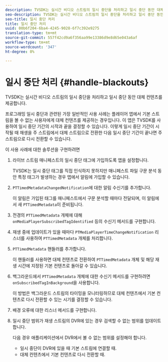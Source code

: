 ```yaml
---
description: TVSDK는 실시간 비디오 스트림의 일시 중단을 처리하고 일시 중단 동안 대체 컨텐츠를 제공합니다.
seo-description: TVSDK는 실시간 비디오 스트림의 일시 중단을 처리하고 일시 중단 동안 대체 컨텐츠를 제공합니다.
seo-title: 일시 중단 처리
title: 일시 중단 처리
uuid: 00b6f204-6ba4-4245-9028-6f7c392e9275
translation-type: tm+mt
source-git-commit: 557f42cd9a6f356aa99e13386d9e8d65e043a6af
workflow-type: tm+mt
source-wordcount: '347'
ht-degree: 0%

---
```



# 일시 중단 처리 {#handle-blackouts}

TVSDK는 실시간 비디오 스트림의 일시 중단을 처리하고 일시 중단 동안 대체 컨텐츠를 제공합니다.

프로그래밍 일시 중단과 관련된 가장 일반적인 사용 사례는 플레이어 앱에서 기본 스트림을 볼 수 없는 사용자에게 대체 컨텐츠를 제공하는 경우입니다. 이 앱은 TVSDK를 사용하여 일시 중단 기간의 시작과 끝을 결정할 수 있습니다. 이렇게 일시 중단 기간이 시작될 때 재생을 주 스트림에서 대체 스트림으로 전환한 다음 일시 중단 기간이 끝나면 주 스트림으로 다시 전환할 수 있습니다.

이 사용 사례에 대한 솔루션을 구현하려면

1. 라이브 스트림 매니페스트의 일시 중단 태그에 가입하도록 앱을 설정합니다.

   TVSDK는 일시 중단 태그를 직접 인식하지 못하지만 매니페스트 파일 구문 분석 동안 특정 태그가 발생하는 경우 앱에서 알림에 가입할 수 있습니다.
1. `PTTimedMetadataChangedNotification`에 대한 알림 수신기를 추가합니다.

   이 알림은 가입된 태그를 매니페스트에서 구문 분석할 때마다 전달되며, 이 알림에서 새 `PTTimedMetadata`이 준비됩니다.

1. 전경의 `PTTimedMetadata` 개체에 대해 `onMediaPlayerSubscribedTagIdentified` 등의 수신기 메서드를 구현합니다.

1. 재생 중에 업데이트가 있을 때마다 `PTMediaPlayerTimeChangeNotification` 리스너를 사용하여 `PTTimedMetadata` 개체를 처리합니다.

1. `PTTimedMetadata` 핸들러를 추가합니다.

   이 핸들러를 사용하면 대체 컨텐츠로 전환하여 `PTTimedMetadata` 개체 및 해당 재생 시간에 지정된 기본 컨텐츠로 돌아갈 수 있습니다.

1. 백그라운드에서 `PTTimedMetadata` 개체에 대한 수신기 메서드를 구현하려면 `onSubscribedTagInBackground`을 사용합니다.

   이 방법은 백그라운드 스트림의 타이밍을 모니터링하므로 대체 컨텐츠에서 기본 컨텐츠로 다시 전환할 수 있는 시기를 결정할 수 있습니다.

1. 배경 오류에 대한 리스너 메서드를 구현합니다.
1. 일시 중단 범위가 재생 스트림의 DVR에 있는 경우 검색할 수 없는 범위를 업데이트합니다.

   다음 경우 애플리케이션에서 DVR에서 볼 수 없는 범위를 설정해야 합니다.

   * 일시 중단이 DVR에 있을 때 기본 스트림에 연결할 때.
   * 대체 컨텐츠에서 기본 컨텐츠로 다시 전환할 때.